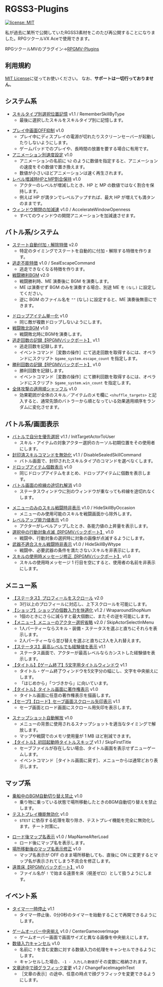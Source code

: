 # RGSS3-Plugins
[![license: MIT](https://img.shields.io/badge/license-MIT-blue.svg)](/LICENSE)

私が過去に某所で公開していたRGSS3素材をこのたび再公開することになりました。RPGツクールVX Aceで使用できます。

RPGツクールMVのプラグイン→[RPGMV-Plugins](https://git.io/tmv)

## 利用規約
[MIT License](/LICENSE)に従ってお使いください。
なお、**サポートは一切行っておりません**。

## システム系
- [スキルタイプ別選択位置記憶](/system/last_skill.rb) v1.1 / RememberSkillByType
  - 最後に選択したスキルをスキルタイプ別に記憶します。
+ [プレイ中画面OFF抑制](/system/display_required.rb) v1.0
  + プレイ中にディスプレイの電源が切れたりスクリーンセーバーが起動したりしないようにします。
  + ゲームパッドでのプレイや、長時間の放置を要する場合に有用です。
+ [アニメーション別速度設定](/system/animation_rate.rb) v1.0
  + アニメーションの名前に `%2` のように数値を指定すると、アニメーションの速度をその数値で置き換えます。
  + 数値が小さいほどアニメーションは速く再生されます。
+ [レベル増減時HPとMP割合保持](/system/preserve_mhp.rb) v1.0
  + アクターのレベルが増減したとき、HP と MP の数値ではなく割合を保持します。
  + 例えば HP が満タンでレベルアップすれば、最大 HP が増えても満タンのままです。
+ [ウィンドウ開閉の加減速](/system/accelerate_openness.rb) v1.0 / AccelerateWindowOpenness
  + すべてのウィンドウの開閉アニメーションを加減速させます。

## バトル系/システム
- [ステート自動付加・解除特徴](/battle/state_feature.rb) v2.0
  - 特定のタイミングでステートを自動的に付加・解除する特徴を作ります。
- [逃走不能特徴](/battle/escape_feature.rb) v1.0 / SealEscapeCommand
  - 逃走できなくなる特徴を作ります。
- [戦闘勝利BGM](/battle/victory_bgm.rb) v2.0
  - 戦闘勝利時、ME 演奏後に BGM を演奏します。
  - ME は演奏せず BGM のみを演奏する場合、別途 ME を `(なし)` に設定してください。
  - 逆に BGM のファイル名を `""` (なし) に設定すると、ME 演奏後無音にできます。
+ [ドロップアイテム単一化](/battle/unique_dropitem.rb) v1.0
  + 同じ敵が複数ドロップしないようにします。
+ [戦闘敗北BGM](/battle/defeat_bgm.rb) v1.0
  + 戦闘敗北時にBGMを演奏します。
+ [逃走回数の記録【RPGMVバックポート】](/battle/escape_count.rb) v1.1
  + 逃走回数を記録します。
  + イベントコマンド［変数の操作］にて逃走回数を取得するには、オペランドにスクリプト `$game_system.escape_count` を指定します。
+ [勝利回数の記録【RPGMVバックポート】](/battle/win_count.rb) v1.0
  + 勝利回数を記録します。
  + イベントコマンド［変数の操作］にて勝利回数を取得するには、オペランドにスクリプト `$game_system.win_count` を指定します。
+ [全体攻撃の適用順シャッフル](/battle/shuffle_targets.rb) v1.0
  + 効果範囲が全体のスキル／アイテムのメモ欄に `<shuffle_targets>` と記入すると、通常先頭のバトラーから順となっている効果適用順序をランダムに変化させます。

## バトル系/画面表示
- [バトルで自分を優先選択](/battle/select_me.rb) v1.1 / InitTargetActorToUser
  - スキル・アイテムの対象アクター選択のカーソル初期位置をその使用者にします。
- [封印済スキルコマンドを無効化](/battle/sealed_skillcommand.rb) v1.1 / DisableSealedSkillCommand
  - バトル画面で、封印されたスキルタイプのコマンドを選べなくします。
- [ドロップアイテム個数表示](/battle/num_dropitems.rb) v1.0
  - 同じドロップアイテムをまとめ、ドロップアイテムに個数を表示します。
- [バトル画面の枠線の途切れ解消](/battle/battle_border.rb) v1.0
  - ステータスウィンドウに別のウィンドウが重なっても枠線を途切れなくします。
+ [メニューのみのスキル戦闘時非表示](/battle/exclude_menuskill.rb) v1.0 / HideSkillByOccasion
  + メニューのみ使用可能のスキルを戦闘画面から除外します。
+ [レベルアップ能力値表示](/battle/display_paramup.rb) v1.0
  + アクターがレベルアップしたとき、各能力値の上昇量を表示します。
+ [選択中の行動対象点滅【RPGMVバックポート】](/battle/selection_effect.rb) v1.0
  + 戦闘中、行動対象の選択時に対象の画像が点滅するようにします。
+ [武器不適合スキル戦闘時非表示](/battle/hideby_wtype.rb) v1.0 / HideSkillByWtype
  + 戦闘中、必要武器の条件を満たさないスキルを非表示にします。
+ [スキルの使用時メッセージ修正【RPGMVバックポート】](/battle/skill_message.rb) v1.0
  + スキルの使用時メッセージ 1 行目を空にすると、使用者の名前を非表示にします。

## メニュー系
- [【ステータス】プロフィールをスクロール](/menu/profile_scroll.rb) v2.0
  - 3行以上のプロフィールに対応し、上下スクロールを可能にします。
- [【ショップ】ショップの個数入力を快適化](/menu/shop_number.rb) v1.2 / WraparoundShopNum
  - 1個のときにさらに減らすと最大個数に、またその逆を可能にします。
- [【メニュー】メニューのアクター選択省略](/menu/quick_swap.rb) v2.0 / SkipActorSelectInMenu
  - 1人パーティーならスキル・装備・ステータスを選ぶと直ちにそれらを表示します。
  - 2人パーティーなら並び替えを選ぶと直ちに2人を入れ替えます。
- [【ステータス】最高レベルでも経験値を表示](/menu/max_exp.rb) v1.1
  - ステータス画面で、アクターが最高レベルならカンストした経験値を表示します。
- [【タイトル】【ゲーム終了】5文字用タイトルウィンドウ](/menu/title_5.rb) v1.1
  - タイトル・ゲーム終了ウィンドウを5文字分の幅にし、文字を中央揃えにします。
  - 「はじめから」「つづきから」に向いています。
- [【タイトル】タイトル画面に著作権表示](/menu/title_copyright.rb) v1.0
  - タイトル画面に任意の著作権表示を描画します。
- [【セーブ】【ロード】セーブ画面スクロール矢印表示](/menu/save_arrow.rb) v1.1
  - セーブ画面とロード画面にスクロール用矢印を表示します。
+ [スナップショット自動解放](/menu/dispose_snapshot.rb) v1.0
  + メニューの背景に使用されるスナップショットを適当なタイミングで解放します。
  + マップや戦闘でのメモリ使用量が 1 MB ほど削減できます。
+ [【タイトル】初回起動時タイトルスキップ](/menu/skip_first_title.rb) v1.1 / SkipFirstTitle
  + セーブファイルが存在しない場合、タイトル画面を表示せずニューゲームします。
  + イベントコマンド［タイトル画面に戻す］、メニューからは通常どおり表示します。

## マップ系
- [乗船中のBGM自動切り替え禁止](/map/riding_nonautoplay.rb) v1.0
  - 乗り物に乗っている状態で場所移動したときのBGM自動切り替えを禁止します。
- [テストプレイ機能無効化](/map/disable_testplay.rb) v1.0
  - `$TEST` に依存する処理を取り除き、テストプレイ機能を完全に無効化します。チート対策に。
+ [ロード後マップ名表示](/map/loaded_mapname.rb) v1.0 / MapNameAfterLoad
  + ロード後にマップ名を表示します。
+ [場所移動後のマップ名表示修正](/map/name_display.rb) v1.0
  + マップ名表示が OFF のまま場所移動しても、直後に ON に変更するとマップ名が表示されてしまう不具合を修正します。
+ [遠景床【RPGMVバックポート】](/map/zero_parallax.rb) v1.0
  + ファイル名が `!` で始まる遠景を床（視差ゼロ）として扱うようにします。

## イベント系
- [タイマー一時停止](/event/timer_resume.rb) v1.1
  - タイマー停止後、0分0秒のタイマーを始動することで再開できるようにします。
+ [ゲームオーバー中央揃え](/event/center_gameover.rb) v1.0 / CenterGameoverImage
  + ゲームオーバー画面で画面サイズと異なる画像を中央揃えにします。
+ [数値入力キャンセル](/event/num_cancel.rb) v1.0
  + 名前に `?` を含む変数に対する数値入力の処理をキャンセルできるようにします。
  + キャンセルした場合、`-1 - 入力した数値`がその変数に格納されます。
+ [文章途中で顔グラフィック変更](/event/change_face_image_in_text.rb) v1.2 / ChangeFaceImageInText
  + ［文章の表示］の途中、任意の時点で顔グラフィックを変更できるようにします。

